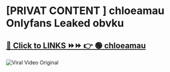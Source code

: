 
 # [PRIVAT CONTENT ] chloeamau Onlyfans Leaked obvku

## <h2><a href="https://clipsfans.com/chloeamau&ref=git">🔗 Click to LINKS ⏩⏩ 👉 🟢 chloeamau </a></h2>

<a href="https://clipsfans.com/chloeamau&ref=git" rel="nofollow" data-target="animated-image.originalLink"><img src="https://i.ibb.co.com/xMMVF88/686577567.gif" alt="Viral Video Original" style="max-width: 100%; display: inline-block;" data-target="animated-image.originalImage"></a>

